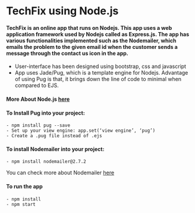 # TechFix using Node.js

#### TechFix is an online app that runs on Nodejs. This app uses a web application framework used by Nodejs called as Express.js. The app has various functionalities implemented such as the Nodemailer, which emails the problem to the given email id when the customer sends a message through the contact us icon in the app.


 - User-interface has been designed using bootstrap, css and javascript
 - App uses Jade/Pug, which is a template engine for Nodejs. Advantage of using Pug is that, it brings down the line of code to minimal when compared to EJS.

#### More About Node.js [here](https://nodejs.org/en/)

#### To Install Pug into your project: 
```
- npm install pug --save
- Set up your view engine: app.set(‘view engine’, ‘pug’)
- Create a .pug file instead of .ejs
```

#### To install Nodemailer into your project:
```
- npm install nodemailer@2.7.2
```
You can check more about Nodemailer [here](https://community.nodemailer.com/)

#### To run the app
```
- npm install 
- npm start
```

